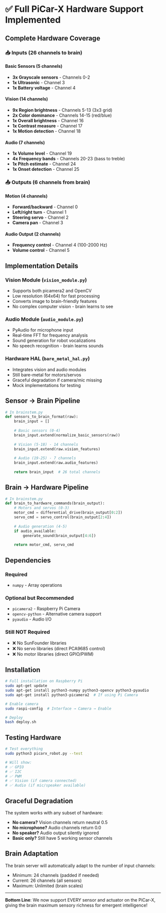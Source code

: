 # ✅ Full PiCar-X Hardware Support Implemented

## Complete Hardware Coverage

### 📥 Inputs (26 channels to brain)

#### Basic Sensors (5 channels)
- **3x Grayscale sensors** - Channels 0-2
- **1x Ultrasonic** - Channel 3  
- **1x Battery voltage** - Channel 4

#### Vision (14 channels) 
- **9x Region brightness** - Channels 5-13 (3x3 grid)
- **2x Color dominance** - Channels 14-15 (red/blue)
- **1x Overall brightness** - Channel 16
- **1x Contrast measure** - Channel 17
- **1x Motion detection** - Channel 18

#### Audio (7 channels)
- **1x Volume level** - Channel 19
- **4x Frequency bands** - Channels 20-23 (bass to treble)
- **1x Pitch estimate** - Channel 24
- **1x Onset detection** - Channel 25

### 📤 Outputs (6 channels from brain)

#### Motion (4 channels)
- **Forward/backward** - Channel 0
- **Left/right turn** - Channel 1
- **Steering servo** - Channel 2
- **Camera pan** - Channel 3

#### Audio Output (2 channels)
- **Frequency control** - Channel 4 (100-2000 Hz)
- **Volume control** - Channel 5

## Implementation Details

### Vision Module (`vision_module.py`)
- Supports both picamera2 and OpenCV
- Low resolution (64x64) for fast processing
- Converts image to brain-friendly features
- No complex computer vision - brain learns to see

### Audio Module (`audio_module.py`)
- PyAudio for microphone input
- Real-time FFT for frequency analysis
- Sound generation for robot vocalizations
- No speech recognition - brain learns sounds

### Hardware HAL (`bare_metal_hal.py`)
- Integrates vision and audio modules
- Still bare-metal for motors/servos
- Graceful degradation if camera/mic missing
- Mock implementations for testing

## Sensor → Brain Pipeline

```python
# In brainstem.py
def sensors_to_brain_format(raw):
    brain_input = []
    
    # Basic sensors (0-4)
    brain_input.extend(normalize_basic_sensors(raw))
    
    # Vision (5-18) - 14 channels
    brain_input.extend(raw.vision_features)
    
    # Audio (19-25) - 7 channels  
    brain_input.extend(raw.audio_features)
    
    return brain_input  # 26 total channels
```

## Brain → Hardware Pipeline

```python
# In brainstem.py
def brain_to_hardware_commands(brain_output):
    # Motors and servos (0-3)
    motor_cmd = differential_drive(brain_output[0:2])
    servo_cmd = servo_control(brain_output[2:4])
    
    # Audio generation (4-5)
    if audio_available:
        generate_sound(brain_output[4:6])
    
    return motor_cmd, servo_cmd
```

## Dependencies

### Required
- `numpy` - Array operations

### Optional but Recommended
- `picamera2` - Raspberry Pi Camera
- `opencv-python` - Alternative camera support
- `pyaudio` - Audio I/O

### Still NOT Required
- ❌ No SunFounder libraries
- ❌ No servo libraries (direct PCA9685 control)
- ❌ No motor libraries (direct GPIO/PWM)

## Installation

```bash
# Full installation on Raspberry Pi
sudo apt-get update
sudo apt-get install python3-numpy python3-opencv python3-pyaudio
sudo apt-get install python3-picamera2  # If using Pi Camera

# Enable camera
sudo raspi-config  # Interface → Camera → Enable

# Deploy
bash deploy.sh
```

## Testing Hardware

```bash
# Test everything
sudo python3 picarx_robot.py --test

# Will show:
# ✅ GPIO
# ✅ I2C  
# ✅ PWM
# ✅ Vision (if camera connected)
# ✅ Audio (if mic/speaker available)
```

## Graceful Degradation

The system works with any subset of hardware:
- **No camera?** Vision channels return neutral 0.5
- **No microphone?** Audio channels return 0.0
- **No speaker?** Audio output silently ignored
- **Basic only?** Still have 5 working sensor channels

## Brain Adaptation

The brain server will automatically adapt to the number of input channels:
- Minimum: 24 channels (padded if needed)
- Current: 26 channels (all sensors)
- Maximum: Unlimited (brain scales)

---

**Bottom Line**: We now support EVERY sensor and actuator on the PiCar-X, giving the brain maximum sensory richness for emergent intelligence!